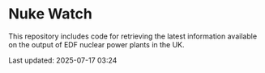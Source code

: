 # Nuke Watch

This repository includes code for retrieving the latest information available on the output of EDF nuclear power plants in the UK.

Last updated: 2025-07-17 03:24